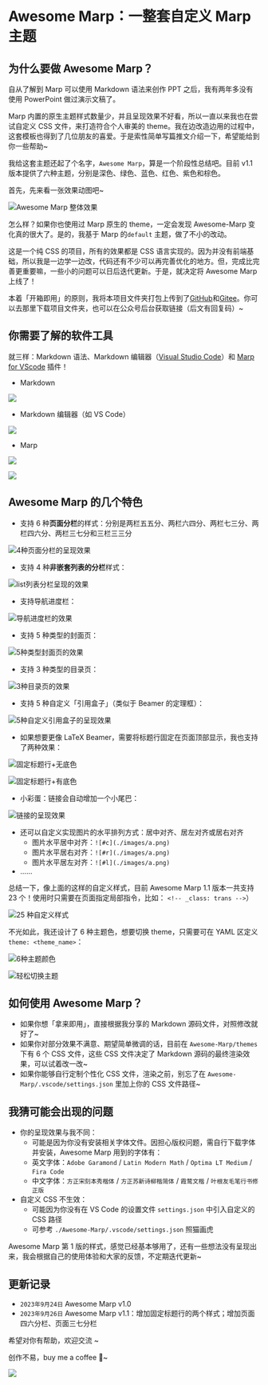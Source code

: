 # Awesome Marp：一整套自定义 Marp 主题

## 为什么要做 Awesome Marp？

自从了解到 Marp 可以使用 Markdown 语法来创作 PPT 之后，我有两年多没有使用 PowerPoint 做过演示文稿了。

Marp 内置的原生主题样式数量少，并且呈现效果不好看，所以一直以来我也在尝试自定义 CSS 文件，来打造符合个人审美的 theme。我在边改造边用的过程中，这套模板也得到了几位朋友的喜爱。于是索性简单写篇推文介绍一下，希望能给到你一些帮助~ 

我给这套主题还起了个名字，`Awesome Marp`，算是一个阶段性总结吧。目前 v1.1 版本提供了六种主题，分别是深色、绿色、蓝色、红色、紫色和棕色。

首先，先来看一张效果动图吧~

![Awesome Marp 整体效果](./images/AwesomeMarp整体效果.gif)

怎么样？如果你也使用过 Marp 原生的 theme，一定会发现 Awesome-Marp 变化真的很大了。是的，我基于 Marp 的`default` 主题，做了不小的改动。

这是一个纯 CSS 的项目，所有的效果都是 CSS 语言实现的。因为并没有前端基础，所以我是一边学一边改，代码还有不少可以再完善优化的地方。但，完成比完善更重要嘛，一些小的问题可以日后迭代更新。于是，就决定将 Awesome Marp 上线了！

本着「开箱即用」的原则，我将本项目文件夹打包上传到了[GitHub](https://github.com/favourhong/Awesome-Marp)和[Gitee](https://gitee.com/favourhong/Awesome-Marp)。你可以去那里下载项目文件夹，也可以在公众号后台获取链接（后文有回复码）~ 

## 你需要了解的软件工具

就三样：Markdown 语法、Markdown 编辑器（[Visual Studio Code](https://code.visualstudio.com)）和 [Marp for VScode](https://marketplace.visualstudio.com/items?itemName=marp-team.marp-vscode) 插件！

- Markdown 

![](./images/Markdown.png)

- Markdown 编辑器（如 VS Code）

![](./images/Markdown编辑器.png)

- Marp

![](./images/Marp1.png)

![](./images/Marp2.png)

## Awesome Marp 的几个特色

- 支持 6 种**页面分栏**的样式：分别是两栏五五分、两栏六四分、两栏七三分、两栏四六分、两栏三七分和三栏三三分

![4种页面分栏的呈现效果](./images/页面分栏.gif)

- 支持 4 种**非嵌套列表的分栏**样式：

![list列表分栏呈现的效果](./images/列表分栏.gif)

- 支持导航进度栏：

![导航进度栏的效果](./images/导航进度栏.gif)

- 支持 5 种类型的封面页：

![5种类型封面页的效果](./images/封面页.gif)

- 支持 3 种类型的目录页：

![3种目录页的效果](./images/目录页.gif)

- 支持 5 种自定义「引用盒子」（类似于 Beamer 的定理框）：

![5种自定义引用盒子的呈现效果](./images/引用盒子.gif)

- 如果想要更像 LaTeX Beamer，需要将标题行固定在页面顶部显示，我也支持了两种效果：

![固定标题行+无底色](./images/固定标题行fixedtitleA.PNG)

![固定标题行+有底色](./images/固定标题行fixedtitleB.PNG)

- 小彩蛋：链接会自动增加一个小尾巴：

![链接的呈现效果](./images/链接.gif)

- 还可以自定义实现图片的水平排列方式：居中对齐、居左对齐或居右对齐 
	- 图片水平居中对齐：`![#c](./images/a.png)`  
	- 图片水平居右对齐：`![#r](./images/a.png)` 
	- 图片水平居左对齐：`![#l](./images/a.png)` 
- …… 

总结一下，像上面的这样的自定义样式，目前 Awesome Marp 1.1 版本一共支持 23 个！使用时只需要在页面指定局部指令，比如： `<!-- _class: trans -->`）

![25 种自定义样式](./images/25种自定义样式.png)  

不光如此，我还设计了 6 种主题色，想要切换 theme，只需要可在 YAML 区定义 `theme: <theme_name>`：
  
![6种主题颜色](./images/6种主题颜色.png)
  
![轻松切换主题](./images/切换主题.gif)

## 如何使用 Awesome Marp？

- 如果你想「拿来即用」，直接根据我分享的 Markdown 源码文件，对照修改就好了~
- 如果你对部分效果不满意、期望简单微调的话，目前在 `Awesome-Marp/themes` 下有 6 个 CSS 文件，这些 CSS 文件决定了 Markdown 源码的最终渲染效果，可以试着改一改~
- 如果你能够自行定制个性化 CSS 文件，渲染之前，别忘了在 `Awesome-Marp/.vscode/settings.json` 里加上你的 CSS 文件路径~

## 我猜可能会出现的问题

- 你的呈现效果与我不同：
	- 可能是因为你没有安装相关字体文件。因担心版权问题，需自行下载字体并安装，Awesome Marp 用到的字体有：
	- 英文字体：`Adobe Garamond` / `Latin Modern Math` / `Optima LT Medium` / `Fira Code`
	- 中文字体：`方正宋刻本秀楷体` / `方正苏新诗柳楷简体` / `霞鹜文楷` / `叶根友毛笔行书修正版`
- 自定义 CSS 不生效：
	- 可能因为你没有在 VS Code 的设置文件 `settings.json` 中引入自定义的 CSS 路径
	- 可参考 `./Awesome-Marp/.vscode/settings.json` 照猫画虎

Awesome Marp 第 1 版的样式，感觉已经基本够用了，还有一些想法没有呈现出来，我会根据自己的使用体验和大家的反馈，不定期迭代更新~ 


## 更新记录

- `2023年9月24日`  Awesome Marp v1.0
- `2023年9月26日`  Awesome Marp v1.1：增加固定标题行的两个样式；增加页面四六分栏、页面三七分栏


希望对你有帮助，欢迎交流 ~ 

创作不易，buy me a coffee 🤙~ 

![](https://mytuchuang-1303248785.cos.ap-beijing.myqcloud.com/picgo/202309240907419.png)

